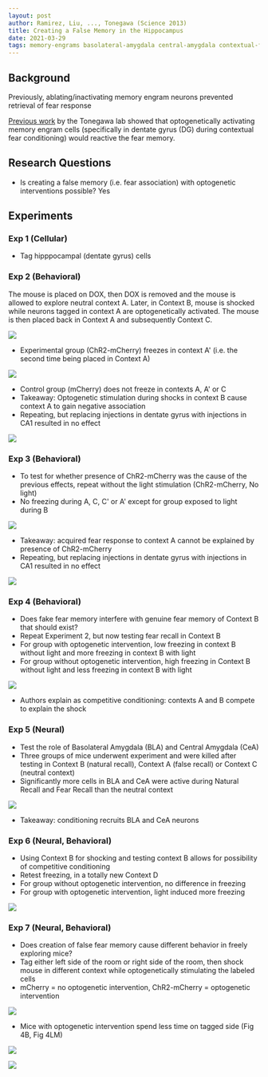 ```yaml
---
layout: post
author: Ramirez, Liu, ..., Tonegawa (Science 2013)
title: Creating a False Memory in the Hippocampus
date: 2021-03-29
tags: memory-engrams basolateral-amygdala central-amygdala contextual-fear-conditioning
---
```


## Background


Previously, ablating/inactivating memory engram neurons prevented
retrieval of fear response

[Previous work](liu_nature_2012_optogenetic_stimulation.md) by the Tonegawa lab showed
that optogenetically activating memory engram cells (specifically in dentate gyrus (DG) during
contextual fear conditioning) would reactive the fear memory.

## Research Questions

- Is creating a false memory (i.e. fear association) with optogenetic interventions possible? Yes

## Experiments

### Exp 1 (Cellular)

- Tag hipppocampal (dentate gyrus) cells

### Exp 2 (Behavioral)

The mouse
is placed on DOX, then DOX is removed and the mouse is allowed to explore neutral context A.
Later, in Context B, mouse is shocked while neurons tagged in context A are optogenetically
activated. The mouse is then placed back in Context A and subsequently Context C.

![](ramirez_science_2013_false_memory/1G.png)


- Experimental group (ChR2-mCherry) freezes in context A' (i.e. the second time being placed in Context A)

![](ramirez_science_2013_false_memory/2F.png)

- Control group (mCherry) does not freeze in contexts A, A' or C
- Takeaway: Optogenetic stimulation during shocks in context B cause context A to gain negative 
association
- Repeating, but replacing injections in dentate gyrus with injections in CA1 resulted in no effect 

![](ramirez_science_2013_false_memory/2M.png)

### Exp 3 (Behavioral)

- To test for whether presence of ChR2-mCherry was the cause of the previous effects, repeat
without the light stimulation (ChR2-mCherry, No light)
- No freezing during A, C, C' or A' except for group exposed to light during B

![](ramirez_science_2013_false_memory/2G.png)

- Takeaway: acquired fear response to context A cannot be explained by presence of ChR2-mCherry
- Repeating, but replacing injections in dentate gyrus with injections in CA1 resulted in no effect

![](ramirez_science_2013_false_memory/2N.png)

### Exp 4 (Behavioral)

- Does fake fear memory interfere with genuine fear memory of Context B that should exist?
- Repeat Experiment 2, but now testing fear recall in Context B
- For group with optogenetic intervention, low freezing in context B without light and
  more freezing in context B with light
- For group without optogenetic intervention, high freezing in Context B without light
  and less freezing in context B with light  

![](ramirez_science_2013_false_memory/3A.png)

- Authors explain as competitive conditioning: contexts A and B compete to explain the shock
  
### Exp 5 (Neural)
- Test the role of Basolateral Amygdala (BLA) and Central Amygdala (CeA)
- Three groups of mice underwent experiment and were killed after testing in Context B 
  (natural recall), Context A (false recall) or Context C (neutral context)
- Significantly more cells in BLA and CeA were active during Natural Recall and Fear Recall
than the neutral context

![](ramirez_science_2013_false_memory/3C.png)
- Takeaway: conditioning recruits BLA and CeA neurons


### Exp 6 (Neural, Behavioral)

- Using Context B for shocking and testing context B allows for possibility of competitive
conditioning
- Retest freezing, in a totally new Context D
- For group without optogenetic intervention, no difference in freezing
- For group with optogenetic intervention, light induced more freezing

![](ramirez_science_2013_false_memory/3B.png)


### Exp 7 (Neural, Behavioral)

- Does creation of false fear memory cause different behavior
in freely exploring mice?
- Tag either left side of the room or right side of the room,
then shock mouse in different context while optogenetically stimulating
  the labeled cells
- mCherry = no optogenetic intervention, ChR2-mCherry = optogenetic intervention
  
![](ramirez_science_2013_false_memory/4A.png)

- Mice with optogenetic intervention spend less time on tagged side (Fig 4B, Fig 4LM) 

![](ramirez_science_2013_false_memory/4B.png)

![](ramirez_science_2013_false_memory/4LM.png)
